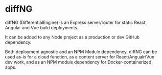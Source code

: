 # diffNG
diffNG (DifferentialEngine) is an Express server/router for static React, Angular and Vue build deployments.

It can be added to any Node project as a production or dev GitHub dependency.

Both deployment agnostic and an NPM Module dependency, diffNG can be used as-is for a cloud function, as a content server for React/Angualr/Vue dev work, and as an NPM module dependency for Docker-containerized apps.

